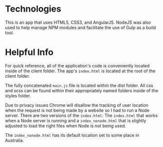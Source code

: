 # Technologies
This is an app that uses HTML5, CSS3, and AngularJS. NodeJS was also used to help manage NPM modules and facilitate the use of Gulp as a build tool.

# Helpful Info
For quick reference, all of the application's code is conveniently located inside of the client folder. The app's `index.html` is located at the root of the client folder. 

The fully concatenated `main.js` file is located within the dist folder. All css and scss can be found within their appropriately named folders inside of the styles folder.

Due to privacy issues Chrome will disallow the tracking of user location when the request is not being made by a website so I had to run a Node server. There are two versions of the `index.html`: The `index.html` that works when a Node server is running and a `index_nonode.html` that is slightly adjusted to load the right files when Node is not being used. 

The `index_nonode.html` has its default location set to some place in Australia.